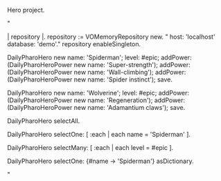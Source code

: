 Hero project.

"

| repository |.
repository := VOMemoryRepository  new.
"	host: 'localhost'
	database: 'demo'."
repository enableSingleton.

DailyPharoHero new
	name: 'Spiderman';
	level: #epic;
	addPower: (DailyPharoHeroPower new name: 'Super-strength');
	addPower: (DailyPharoHeroPower new name: 'Wall-climbing');
	addPower: (DailyPharoHeroPower new name: 'Spider instinct');
	save.

DailyPharoHero new
	name: 'Wolverine';
	level: #epic;
	addPower: (DailyPharoHeroPower new name: 'Regeneration');
	addPower: (DailyPharoHeroPower new name: 'Adamantium claws');
	save.

DailyPharoHero selectAll.

DailyPharoHero selectOne: [ :each | each name = 'Spiderman' ].

DailyPharoHero selectMany: [ :each | each level = #epic ].

DailyPharoHero selectOne: {#name -> 'Spiderman'} asDictionary.

"